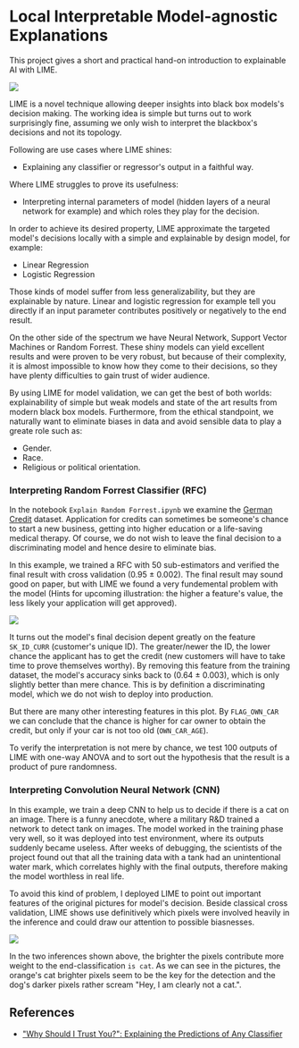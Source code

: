 # Local Interpretable Model-agnostic Explanations

This project gives a short and practical hand-on introduction to explainable AI with LIME. 

![](data/header.jpg)

LIME is a novel technique allowing deeper insights into black box models's decision making. The working idea is simple but turns out to work surprisingly fine, assuming we only wish to interpret the blackbox's decisions and not its topology.

Following are use cases where LIME shines:
- Explaining any classifier or regressor's output in a faithful way.

Where LIME struggles to prove its usefulness:
- Interpreting internal parameters of model (hidden layers of a neural network for example) and which roles they play for the decision. 

In order to achieve its desired property, LIME approximate the targeted model's decisions locally with a simple and explainable by design model, for example:
- Linear Regression
- Logistic Regression

Those kinds of model suffer from less generalizability, but they are explainable by nature. Linear and logistic regression for example tell you directly if an input parameter contributes positively or negatively to the end result. 

On the other side of the spectrum we have Neural Network, Support Vector Machines or Random Forrest. These shiny models can yield excellent results and were proven to be very robust, but because of their complexity, it is almost impossible to know how they come to their decisions, so they have plenty difficulties to gain trust of wider audience.

By using LIME for model validation, we can get the best of both worlds: explainability of simple but weak models and state of the art results from modern black box models. Furthermore, from the ethical standpoint, we naturally want to eliminate biases in data and avoid sensible data to play a greate role such as:
- Gender.
- Race.
- Religious or political orientation.

### Interpreting Random Forrest Classifier (RFC)

In the notebook `Explain Random Forrest.ipynb` we examine the [German Credit](https://www.kaggle.com/uciml/german-credit) dataset. Application for credits can sometimes be someone's chance to start a new business, getting into higher education or a life-saving medical therapy. Of course, we do not wish to leave the final decision to a discriminating model and hence desire to eliminate bias. 

In this example, we trained a RFC with 50 sub-estimators and verified the final result with cross validation (0.95 ± 0.002). The final result may sound good on paper, but with LIME we found a very fundemental problem with the model (Hints for upcoming illustration: the higher a feature's value, the less likely your application will get approved).

![](data/explain_random_forrest.png)

It turns out the model's final decision depent greatly on the feature `SK_ID_CURR` (customer's unique ID). The greater/newer the ID, the lower chance the applicant has to get the credit (new customers will have to take time to prove themselves worthy). By removing this feature from the training dataset, the model's accuracy sinks back to (0.64 ± 0.003), which is only slightly better than mere chance. This is by definition a discriminating model, which we do not wish to deploy into production.

But there are many other interesting features in this plot. By `FLAG_OWN_CAR` we can conclude that the chance is higher for car owner to obtain the credit, but only if your car is not too old (`OWN_CAR_AGE`).

To verify the interpretation is not mere by chance, we test 100 outputs of LIME with one-way ANOVA and to sort out the hypothesis that the result is a product of pure randomness.

### Interpreting Convolution Neural Network (CNN)

In this example, we train a deep CNN to help us to decide if there is a cat on an image. There is a funny anecdote, where a military R&D trained a network to detect tank on images. The model worked in the training phase very well, so it was deployed into test environment, where its outputs suddenly became useless. After weeks of debugging, the scientists of the project found out that all the training data with a tank had an unintentional water mark, which correlates highly with the final outputs, therefore making the model worthless in real life. 

To avoid this kind of problem, I deployed LIME to point out important features of the original pictures for model's decision. Beside classical cross validation, LIME shows use definitively which pixels were involved heavily in the inference and could draw our attention to possible biasnesses.  

![](data/explain_neural_network.png)

In the two inferences shown above, the brighter the pixels contribute more weight to the end-classification `is cat`. As we can see in the pictures, the orange's cat brighter pixels seem to be the key for the detection and the dog's darker pixels rather scream "Hey, I am clearly not a cat.".


## References

- ["Why Should I Trust You?": Explaining the Predictions of Any Classifier](https://arxiv.org/abs/1602.04938)
